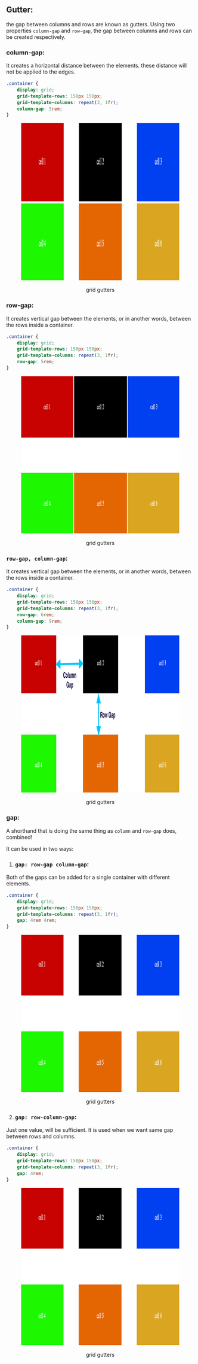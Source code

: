 ## Gutter:

the gap between columns and rows are known as gutters.
Using two properties `column-gap` and `row-gap`, the gap between columns and rows can be created respectively.

### column-gap:

It creates a horizontal distance between the elements. these distance will not be applied to the edges.

```css
.container {
	display: grid;
	grid-template-rows: 150px 150px;
	grid-template-columns: repeat(3, 1fr);
	column-gap: 5rem;
}
```

<figure> 
<img src="../assets/gap/col-gap.png" alt="grid gutter" height="420" width="1192" />
<figcaption><p align="center">grid gutters</p></figcaption>
</figure>

### row-gap:

It creates vertical gap between the elements, or in another words, between the rows inside a container.

```css
.container {
	display: grid;
	grid-template-rows: 150px 150px;
	grid-template-columns: repeat(3, 1fr);
	row-gap: 5rem;
}
```

<figure> 
<img src="../assets/gap/row-gap.png" alt="grid gutter" height="420" width="1192" />
<figcaption><p align="center">grid gutters</p></figcaption>
</figure>

### `row-gap, column-gap`:

It creates vertical gap between the elements, or in another words, between the rows inside a container.

```css
.container {
	display: grid;
	grid-template-rows: 150px 150px;
	grid-template-columns: repeat(3, 1fr);
	row-gap: 6rem;
	column-gap: 9rem;
}
```

<figure> 
<img src="../assets/gap/row-col.png" alt="grid gutter in both directions" height="420" width="1192" />
<figcaption><p align="center">grid gutters</p></figcaption>
</figure>

### gap:

A shorthand that is doing the same thing as `column` and `row-gap` does, combined!

It can be used in two ways:

1. ### `gap: row-gap column-gap`:

Both of the gaps can be added for a single container with different elements.

```css
.container {
	display: grid;
	grid-template-rows: 150px 150px;
	grid-template-columns: repeat(3, 1fr);
	gap: 4rem 4rem;
}
```

<figure> 
<img src="../assets/gap/gap.png" alt="grid gutter using gap property" height="420" width="1192" />
<figcaption><p align="center">grid gutters</p></figcaption>
</figure>

2. ### `gap: row-column-gap`:

Just one value, will be sufficient. It is used when we want same gap between rows and columns.

```css
.container {
	display: grid;
	grid-template-rows: 150px 150px;
	grid-template-columns: repeat(3, 1fr);
	gap: 4rem;
}
```

<figure> 
<img src="../assets/gap/gap.png" alt="grid gutter using gap property" height="420" width="1192" />
<figcaption><p align="center">grid gutters</p></figcaption>
</figure>
